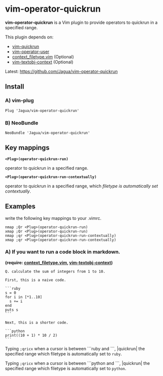 # vim-operator-quickrun

**vim-operator-quickrun** is a Vim plugin to provide operators to quickrun in
a specified range.

This plugin depends on:

* [vim-quickrun](https://github.com/thinca/vim-quickrun)
* [vim-operator-user](https://github.com/kana/vim-operator-user)
* [context_filetype.vim](https://github.com/Shougo/context_filetype.vim) (Optional)
* [vim-textobj-context](https://github.com/osyo-manga/vim-textobj-context) (Optional)

Latest: https://github.com/Jagua/vim-operator-quickrun



## Install


### A) vim-plug

```vim
Plug 'Jagua/vim-operator-quickrun'
```


### B) NeoBundle

```vim
NeoBundle 'Jagua/vim-operator-quickrun'
```



## Key mappings

**`<Plug>(operator-quickrun-run)`**

operator to quickrun in a specified range.


**`<Plug>(operator-quickrun-run-contextually)`**

operator to quickrun in a specified range, which *filetype is automatically set contextually*.


## Examples

write the following key mappings to your .vimrc.

```vim
nmap ;Qr <Plug>(operator-quickrun-run)
xmap ;Qr <Plug>(operator-quickrun-run)
nmap ;qr <Plug>(operator-quickrun-run-contextually)
xmap ;qr <Plug>(operator-quickrun-run-contextually)
```


### A) If you want to run a code block in markdown.

**(require: [context_filetype.vim](https://github.com/Shougo/context_filetype.vim), [vim-textobj-context](https://github.com/osyo-manga/vim-textobj-context))**

	Q. calculate the sum of integers from 1 to 10.
	
	First, this is a naive code.
	
	```ruby
	s = 0
	for i in [*1..10]
	  s += i
	end
	puts s
	```
	
	Next, this is a shorter code.
	
	```python
	print((10 + 1) * 10 / 2)
	```


Typing `;qricx` when a cursor is between \`\`\`ruby and \`\`\`,
|quickrun| the specified range which filetype is automatically set to `ruby`.

Typing `;qricx` when a cursor is between \`\`\`python and \`\`\`,
|quickrun| the specified range which filetype is automatically set to `python`.
